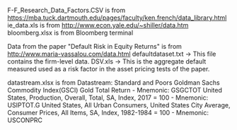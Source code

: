 F-F_Research_Data_Factors.CSV is from https://mba.tuck.dartmouth.edu/pages/faculty/ken.french/data_library.html
ie_data.xls is from http://www.econ.yale.edu/~shiller/data.htm
bloomberg.xlsx is from Bloomberg terminal

Data from the paper "Default Risk in Equity Returns" is from http://www.maria-vassalou.com/data.html
    defaultdataset.txt -> This file contains the firm-level data. 
    DSV.xls -> This is the aggregate default measured used as a risk factor in the asset pricing tests of the paper.

datastream.xlsx is from Datastream:
    Standard and Poors Goldman Sachs Commodity Index(GSCI) Gold Total Return - Mnemonic: GSGCTOT
    United States, Production, Overall, Total, SA, Index, 2017 = 100 - Mnemonic: USIPTOT.G
    United States, All Urban Consumers, United States City Average, Consumer Prices, All Items, SA, Index, 1982-1984 = 100 - Mnemonic: USCONPRC